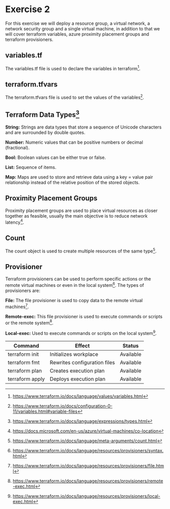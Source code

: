 # Exercise 2

For this exercise we will deploy a resource group, a virtual network, a network security group and a single virtual machine, in addition to that we will cover terraform variables,
azure proximity placement groups and terraform provisioners.

## variables.tf

The variables.tf file is used to declare the variables in terraform[^1].

## terraform.tfvars

The terraform.tfvars file is used to set the values of the variables[^2].

## Terraform Data Types[^3] 

**String:** Strings are data types that store a sequence of Unicode characters and are surrounded by double quotes.

**Number:**  Numeric values that can be positive numbers or decimal (fractional).

**Bool:** Boolean values can be either true or false.

**List:** Sequence of items.

**Map:** Maps are used to store and retrieve data using a key = value pair relationship instead of the relative position of the stored objects.

## Proximity Placement Groups

Proximity placement groups are used to place virtual resources as closer together as feasible, usually the main objective is to reduce network latency[^4].

## Count 

The count object is used to create multiple resources of the same type[^5].

## Provisioner

Terraform provisioners can be used to perform specific actions or the remote virtual machines or even in the local system[^6]. The types of provisioners are:

**File:** The file provisioner is used to copy data to the remote virtual machines[^7].

**Remote-exec:** This file provisioner is used to execute commands or scripts or the remote system[^8].

**Local-exec:** Used to execute commands or scripts on the local system[^9].


Command           |  Effect                       | Status
------------------|-------------------------------|------------
terraform init    | Initializes workplace         | Available
terraform fmt     | Rewrites configuration files  | Available
terraform plan    | Creates execution plan        | Available
terraform apply   | Deploys execution plan        | Available

[^1]: https://www.terraform.io/docs/language/values/variables.html 
[^2]: https://www.terraform.io/docs/configuration-0-11/variables.html#variable-files 
[^3]: https://www.terraform.io/docs/language/expressions/types.html
[^4]: https://docs.microsoft.com/en-us/azure/virtual-machines/co-location
[^5]: https://www.terraform.io/docs/language/meta-arguments/count.html 
[^6]: https://www.terraform.io/docs/language/resources/provisioners/syntax.html
[^7]: https://www.terraform.io/docs/language/resources/provisioners/file.html 
[^8]: https://www.terraform.io/docs/language/resources/provisioners/remote-exec.html 
[^9]: https://www.terraform.io/docs/language/resources/provisioners/local-exec.html 
